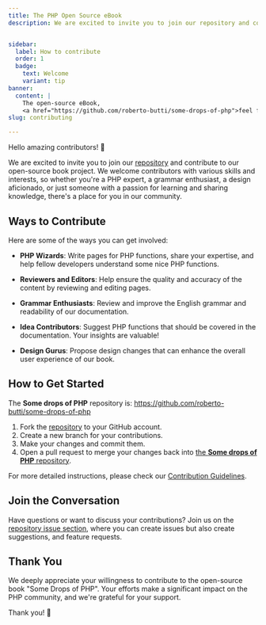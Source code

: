 ```yaml
---
title: The PHP Open Source eBook
description: We are excited to invite you to join our repository and contribute to the open-source book project. We welcome contributors with various skills and interests, so whether you're a PHP expert, a grammar enthusiast, a design aficionado, or just someone with a passion for learning and sharing knowledge, there's a place for you in our PHP open-source book project.


sidebar:
  label: How to contribute
  order: 1
  badge:
    text: Welcome
    variant: tip
banner:
  content: |
    The open-source eBook,
    <a href="https://github.com/roberto-butti/some-drops-of-php">feel free to contribute by adding or reviewing content</a>
slug: contributing

---
```


Hello amazing contributors! 👋

We are excited to invite you to join our [repository](https://github.com/roberto-butti/some-drops-of-php) and contribute to our open-source book project. We welcome contributors with various skills and interests, so whether you're a PHP expert, a grammar enthusiast, a design aficionado, or just someone with a passion for learning and sharing knowledge, there's a place for you in our community.

## Ways to Contribute

Here are some of the ways you can get involved:

- **PHP Wizards**: Write pages for PHP functions, share your expertise, and help fellow developers understand some nice PHP functions.

- **Reviewers and Editors**: Help ensure the quality and accuracy of the content by reviewing and editing pages.

- **Grammar Enthusiasts**: Review and improve the English grammar and readability of our documentation.

- **Idea Contributors**: Suggest PHP functions that should be covered in the documentation. Your insights are valuable!

- **Design Gurus**: Propose design changes that can enhance the overall user experience of our book.

## How to Get Started

The **Some drops of PHP** repository is: https://github.com/roberto-butti/some-drops-of-php

1. Fork the [repository](https://github.com/roberto-butti/some-drops-of-php) to your GitHub account.
2. Create a new branch for your contributions.
3. Make your changes and commit them.
4. Open a pull request to merge your changes back into [the **Some drops of PHP** repository](https://github.com/roberto-butti/some-drops-of-php).

For more detailed instructions, please check our [Contribution Guidelines](https://github.com/roberto-butti/some-drops-of-php/blob/main/CONTRIBUTING.md).

## Join the Conversation

Have questions or want to discuss your contributions? Join us on the [repository issue section](https://github.com/roberto-butti/some-drops-of-php/issues), where you can create issues but also create suggestions, and feature requests.

## Thank You

We deeply appreciate your willingness to contribute to the open-source book "Some Drops of PHP". Your efforts make a significant impact on the PHP community, and we're grateful for your support.

Thank you! 🚀

